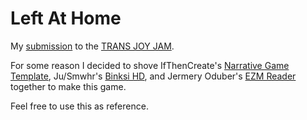 # Left At Home
 My [submission](https://rodfireproductions.itch.io/left-at-home) to the [TRANS JOY JAM](https://itch.io/jam/transjoy).
 
 For some reason I decided to shove IfThenCreate's [Narrative Game Template](https://github.com/reaganhenke/narrative-game), Ju/Smwhr's [Binksi HD](https://github.com/smwhr/binksi), and Jermery Oduber's [EZM Reader](https://github.com/jeremyoduber/EZM-Reader) together to make this game.

Feel free to use this as reference.
